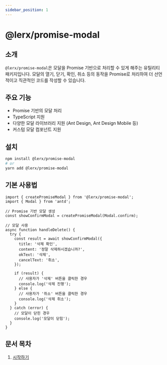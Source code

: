 ```yaml
---
sidebar_position: 1
---
```


# @lerx/promise-modal

## 소개

`@lerx/promise-modal`은 모달을 Promise 기반으로 처리할 수 있게 해주는 유틸리티 패키지입니다. 모달의 열기, 닫기, 확인, 취소 등의 동작을 Promise로 처리하여 더 선언적이고 직관적인 코드를 작성할 수 있습니다.

## 주요 기능

- Promise 기반의 모달 처리
- TypeScript 지원
- 다양한 모달 라이브러리 지원 (Ant Design, Ant Design Mobile 등)
- 커스텀 모달 컴포넌트 지원

## 설치

```bash
npm install @lerx/promise-modal
# or
yarn add @lerx/promise-modal
```

## 기본 사용법

```tsx
import { createPromiseModal } from '@lerx/promise-modal';
import { Modal } from 'antd';

// Promise 기반 모달 생성
const showConfirmModal = createPromiseModal(Modal.confirm);

// 모달 사용
async function handleDelete() {
  try {
    const result = await showConfirmModal({
      title: '삭제 확인',
      content: '정말 삭제하시겠습니까?',
      okText: '삭제',
      cancelText: '취소',
    });

    if (result) {
      // 사용자가 '삭제' 버튼을 클릭한 경우
      console.log('삭제 진행');
    } else {
      // 사용자가 '취소' 버튼을 클릭한 경우
      console.log('삭제 취소');
    }
  } catch (error) {
    // 모달이 닫힌 경우
    console.log('모달이 닫힘');
  }
}
```

## 문서 목차

1. [시작하기](./getting-started.md)
